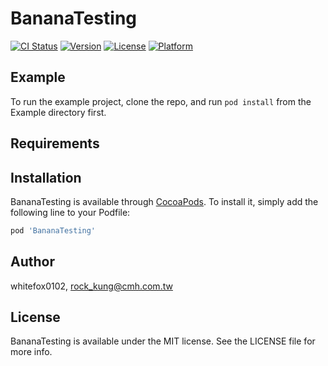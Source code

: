 # BananaTesting

[![CI Status](https://img.shields.io/travis/whitefox0102/BananaTesting.svg?style=flat)](https://travis-ci.org/whitefox0102/BananaTesting)
[![Version](https://img.shields.io/cocoapods/v/BananaTesting.svg?style=flat)](https://cocoapods.org/pods/BananaTesting)
[![License](https://img.shields.io/cocoapods/l/BananaTesting.svg?style=flat)](https://cocoapods.org/pods/BananaTesting)
[![Platform](https://img.shields.io/cocoapods/p/BananaTesting.svg?style=flat)](https://cocoapods.org/pods/BananaTesting)

## Example

To run the example project, clone the repo, and run `pod install` from the Example directory first.

## Requirements

## Installation

BananaTesting is available through [CocoaPods](https://cocoapods.org). To install
it, simply add the following line to your Podfile:

```ruby
pod 'BananaTesting'
```

## Author

whitefox0102, rock_kung@cmh.com.tw

## License

BananaTesting is available under the MIT license. See the LICENSE file for more info.
